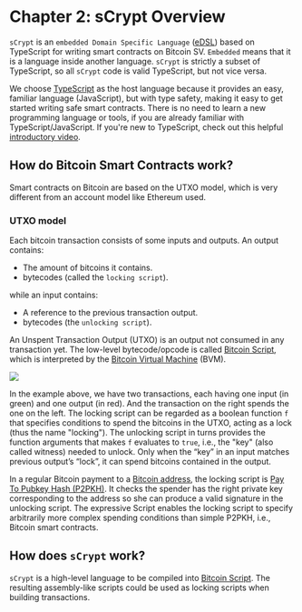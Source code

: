 # Chapter 2: sCrypt Overview

`sCrypt` is an `embedded Domain Specific Language` ([eDSL](https://en.wikipedia.org/wiki/Domain-specific_language#External_and_Embedded_Domain_Specific_Languages)) based on TypeScript for writing smart contracts on Bitcoin SV. `Embedded` means that it is a language inside another language. `sCrypt` is strictly a subset of TypeScript, so all `sCrypt` code is valid TypeScript, but not vice versa.

We choose [TypeScript](https://www.typescriptlang.org) as the host language because it provides an easy, familiar language (JavaScript), but with type safety, making it easy to get started writing safe smart contracts. There is no need to learn a new programming language or tools, if you are already familiar with TypeScript/JavaScript.
If you're new to TypeScript, check out this helpful [introductory video](https://www.youtube.com/watch?v=ahCwqrYpIuM).


## How do Bitcoin Smart Contracts work?

Smart contracts on Bitcoin are based on the UTXO model, which is very different from an account model like Ethereum used.

### UTXO model

Each bitcoin transaction consists of some inputs and outputs.
An output contains:

- The amount of bitcoins it contains.
- bytecodes (called the `locking script`).

while an input contains:
- A reference to the previous transaction output.
- bytecodes (the `unlocking script`).

An Unspent Transaction Output (UTXO) is an output not consumed in any transaction yet. The low-level bytecode/opcode is called [Bitcoin Script](https://wiki.bitcoinsv.io/index.php/Script), which is interpreted by the [Bitcoin Virtual Machine](https://xiaohuiliu.medium.com/introduction-to-bitcoin-smart-contracts-9c0ea37dc757) (BVM).

![](https://scrypt.io/assets/images/utxo-a4cf31c29158072cdfbfae3366522ba5.jpg)

In the example above, we have two transactions, each having one input (in green) and one output (in red). And the transaction on the right spends the one on the left.
The locking script can be regarded as a boolean function `f` that specifies conditions to spend the bitcoins in the UTXO, acting as a lock (thus the name "locking").
The unlocking script in turns provides the function arguments that makes `f` evaluates to `true`, i.e., the "key" (also called witness) needed to unlock.
Only when the “key” in an input matches previous output’s “lock”, it can spend bitcoins contained in the output.

In a regular Bitcoin payment to a [Bitcoin address](https://wiki.bitcoinsv.io/index.php/Bitcoin_address), the locking script is [Pay To Pubkey Hash (P2PKH)](https://learnmeabitcoin.com/technical/p2pkh). It checks the spender has the right private key corresponding to the address so she can produce a valid signature in the unlocking script. The expressive Script enables the locking script to specify arbitrarily more complex spending conditions than simple P2PKH, i.e., Bitcoin smart contracts.

## How does `sCrypt` work?

`sCrypt` is a high-level language to be compiled into [Bitcoin Script](https://wiki.bitcoinsv.io/index.php/Script). The resulting assembly-like scripts could be used as locking scripts when building transactions.